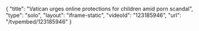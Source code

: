 {
    "title": "Vatican urges online protections for children amid porn scandal",
    "type": "solo",
    "layout": "iframe-static",
    "videoId": "123185946",
    "url": "\/tvpembed\/123185946"
}